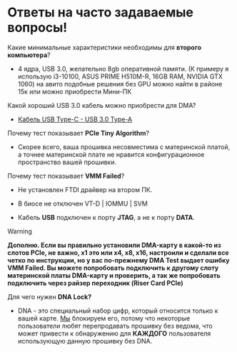 # Ответы на часто задаваемые вопросы!

Какие минимальные характеристики необходимы для **второго компьютера**?

- 4 ядра, USB 3.0, желательно 8gb оперативной памяти. (К примеру я использую i3-10100, ASUS PRIME H510M-R, 16GB RAM, NVIDIA GTX 1060) на авито подобные решения без GPU можно найти в районе 15к или можно приобрести Мини-ПК

Какой хороший USB 3.0 кабель можно приобрести для DMA? 

- [Кабель  USB Type-C - USB 3.0 Type-A](https://www.dns-shop.ru/product/378a8afb70453330/kabel-kruglyj-qumo-usb-type-c---usb-30-type-a-cernyj-1-m/)

Почему тест показывает **PCIe Tiny Algorithm**?

- Скорее всего, ваша прошивка несовместима с материнской платой, а точнее материнской плате не нравится конфигурационное пространство вашей прошивки.

Почему тест показывает **VMM Failed**?

- Не установлен FTDI драйвер на втором ПК.

- В биосе не отключен VT-D | IOMMU | SVM

- Кабель **USB** подключен к порту **JTAG**, а не к порту **DATA**.
  
> [!WARNING]
> **Дополню. Если вы правильно установили DMA-карту в какой-то из слотов PCIe, не важно, x1 это или x4, x8, x16, настроили и сделали все четко по инструкции, но у вас по-прежнему DMA Test выдает ошибку VMM Failed. Вы можете попробовать подключить к другому слоту материнской платы DMA-карту и проверить, а так же попробовать подключить через райзер переходник (Riser Card PCIe)**

Для чего нужен **DNA Lock?**

- DNA - это специальный набор цифр, который относится только к вашей карте. [Мы](https://discord.gg/datadistrictdma) блокируем его, потому что некоторые пользователи любят перепродавать прошивку без ведома, что может привести к обнаружению для **КАЖДОГО** пользователя использующую данную прошивку без DNA. 

